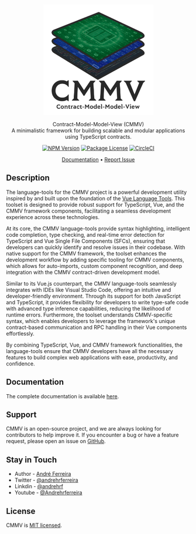 <p align="center">
  <a href="https://cmmv.io/" target="blank"><img src="https://raw.githubusercontent.com/andrehrferreira/cmmv/main/public/assets/logo.png" width="300" alt="CMMV Logo" /></a>
</p>
<p align="center">Contract-Model-Model-View (CMMV) <br/> A minimalistic framework for building scalable and modular applications using TypeScript contracts.</p>
<p align="center">
    <a href="https://www.npmjs.com/package/@cmmv/core"><img src="https://img.shields.io/npm/v/@cmmv/core.svg" alt="NPM Version" /></a>
    <a href="https://github.com/andrehrferreira/cmmv/blob/main/LICENSE"><img src="https://img.shields.io/npm/l/@cmmv/core.svg" alt="Package License" /></a>
    <a href="https://dl.circleci.com/status-badge/redirect/circleci/QyJWAYrZ9JTfN1eubSDo5u/7gdwcdqbMYfbYYX4hhoNhc/tree/main" target="_blank"><img src="https://dl.circleci.com/status-badge/img/circleci/QyJWAYrZ9JTfN1eubSDo5u/7gdwcdqbMYfbYYX4hhoNhc/tree/main.svg" alt="CircleCI" /></a>
</p>

<p align="center">
  <a href="https://cmmv.io">Documentation</a> &bull;
  <a href="https://github.com/andrehrferreira/cmmv/issues">Report Issue</a>
</p>

## Description

The language-tools for the CMMV project is a powerful development utility inspired by and built upon the foundation of the [Vue Language Tools](https://github.com/vuejs/language-tools). This toolset is designed to provide robust support for TypeScript, Vue, and the CMMV framework components, facilitating a seamless development experience across these technologies.

At its core, the CMMV language-tools provide syntax highlighting, intelligent code completion, type checking, and real-time error detection for TypeScript and Vue Single File Components (SFCs), ensuring that developers can quickly identify and resolve issues in their codebase. With native support for the CMMV framework, the toolset enhances the development workflow by adding specific tooling for CMMV components, which allows for auto-imports, custom component recognition, and deep integration with the CMMV contract-driven development model.

Similar to its Vue.js counterpart, the CMMV language-tools seamlessly integrates with IDEs like Visual Studio Code, offering an intuitive and developer-friendly environment. Through its support for both JavaScript and TypeScript, it provides flexibility for developers to write type-safe code with advanced type inference capabilities, reducing the likelihood of runtime errors. Furthermore, the toolset understands CMMV-specific syntax, which enables developers to leverage the framework's unique contract-based communication and RPC handling in their Vue components effortlessly.

By combining TypeScript, Vue, and CMMV framework functionalities, the language-tools ensure that CMMV developers have all the necessary features to build complex web applications with ease, productivity, and confidence.

## Documentation

The complete documentation is available [here](https://cmmv.io).

## Support

CMMV is an open-source project, and we are always looking for contributors to help improve it. If you encounter a bug or have a feature request, please open an issue on [GitHub](https://github.com/andrehrferreira/cmmv/issues).

## Stay in Touch

- Author - [André Ferreira](https://github.com/andrehrferreira)
- Twitter - [@andrehrferreira](https://twitter.com/andrehrferreira)
- Linkdin - [@andrehrf](https://www.linkedin.com/in/andrehrf)
- Youtube - [@Andrehrferreira](https://www.youtube.com/@Andrehrferreira)

## License

CMMV is [MIT licensed](LICENSE).
